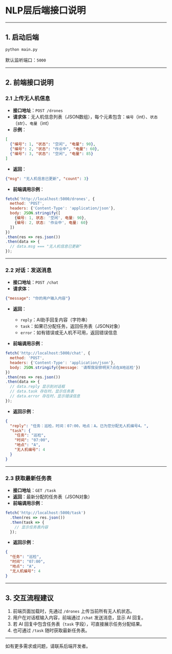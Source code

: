 # NLP层后端接口说明

---

## 1. 启动后端

```bash
python main.py
```
默认监听端口：`5000`

---

## 2. 前端接口说明

### 2.1 上传无人机信息

- **接口地址**：`POST /drones`
- **请求体**：无人机信息列表（JSON数组），每个元素包含：`编号`（int）、`状态`（str）、`电量`（int）
- **示例**：

```json
[
  {"编号": 1, "状态": "空闲", "电量": 90},
  {"编号": 2, "状态": "作业中", "电量": 60},
  {"编号": 3, "状态": "空闲", "电量": 85}
]
```

- **返回**：
```json
{"msg": "无人机信息已更新", "count": 3}
```

- **前端调用示例**：
```js
fetch('http://localhost:5000/drones', {
  method: 'POST',
  headers: {'Content-Type': 'application/json'},
  body: JSON.stringify([
    {编号: 1, 状态: '空闲', 电量: 90},
    {编号: 2, 状态: '作业中', 电量: 60}
  ])
})
.then(res => res.json())
.then(data => {
  // data.msg === "无人机信息已更新"
});
```

---

### 2.2 对话：发送消息

- **接口地址**：`POST /chat`
- **请求体**：
```json
{"message": "你的用户输入内容"}
```
- **返回**：
  - `reply`：AI助手回复内容（字符串）
  - `task`：如果已分配任务，返回任务表（JSON对象）
  - `error`：如有错误或无人机不可用，返回错误信息

- **前端调用示例**：
```js
fetch('http://localhost:5000/chat', {
  method: 'POST',
  headers: {'Content-Type': 'application/json'},
  body: JSON.stringify({message: '请帮我安排明天7点在A地巡检'})
})
.then(res => res.json())
.then(data => {
  // data.reply 显示到对话框
  // data.task 存在时，显示任务表
  // data.error 存在时，显示错误信息
});
```

- **返回示例**：
```json
{
  "reply": "任务：巡检，时间：07:00，地点：A。已为您分配无人机编号4。",
  "task": {
    "任务": "巡检",
    "时间": "07:00",
    "地点": "A",
    "无人机编号": 4
  }
}
```

---

### 2.3 获取最新任务表

- **接口地址**：`GET /task`
- **返回**：最新分配的任务表（JSON对象）
- **前端调用示例**：
```js
fetch('http://localhost:5000/task')
  .then(res => res.json())
  .then(task => {
    // 显示任务表内容
  });
```
- **返回示例**：
```json
{
  "任务": "巡检",
  "时间": "07:00",
  "地点": "A",
  "无人机编号": 4
}
```

---

## 3. 交互流程建议

1. 前端页面加载时，先通过 `/drones` 上传当前所有无人机状态。
2. 用户在对话框输入内容，前端通过 `/chat` 发送消息，显示 AI 回复。
3. 若 AI 回复中包含任务表（`task` 字段），可直接展示任务分配结果。
4. 也可通过 `/task` 随时获取最新任务表。

---

如有更多需求或问题，请联系后端开发者。

